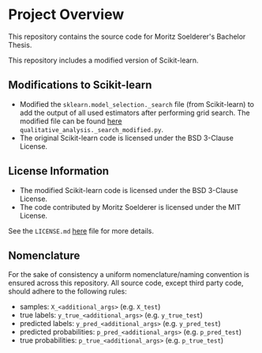 # Project Overview

This repository contains the source code for Moritz Soelderer's Bachelor Thesis.

This repository includes a modified version of Scikit-learn.

## Modifications to Scikit-learn
- Modified the `sklearn.model_selection._search` file (from Scikit-learn) to add the output
    of all used estimators after performing grid search. The modified file can be found
    [here](src/qualitative_analysis/_search_modified.py) `qualitative_analysis._search_modified.py`.
- The original Scikit-learn code is licensed under the BSD 3-Clause License.

## License Information
- The modified Scikit-learn code is licensed under the BSD 3-Clause License.
- The code contributed by Moritz Soelderer is licensed under the MIT License.

See the `LICENSE.md` [here](./LICENSE.md) file for more details.

## Nomenclature
For the sake of consistency a uniform nomenclature/naming convention is ensured across this 
repository. All source code, except third party code, should adhere to the following rules:

- samples: `X_<additional_args>` (e.g. `X_test`)
- true labels: `y_true_<additional_args>` (e.g. `y_true_test`)
- predicted labels: `y_pred_<additional_args>` (e.g. `y_pred_test`)
- predicted probabilities: `p_pred_<additional_args>` (e.g. `p_pred_test`)
- true probabilities: `p_true_<additional_args>` (e.g. `p_true_test`)